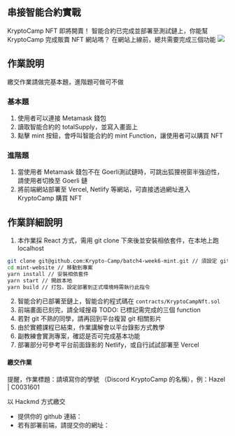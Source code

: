 ## 串接智能合約實戰
KryptoCamp NFT 即將開賣！
智能合約已完成並部署至測試鏈上，你能幫 KryptoCamp 完成販賣 NFT 網站嗎？
在網站上線前，總共需要完成三個功能
![](https://i.imgur.com/WLDl3e2.jpg)

## 作業說明
繳交作業請做完基本題，進階題可做可不做

### 基本題
1. 使用者可以連接 Metamask 錢包
2. 讀取智能合約的 totalSupply，並寫入畫面上
3. 點擊 mint 按鈕，會呼叫智能合約的 mint Function，讓使用者可以購買 NFT

### 進階題
1. 當使用者 Metamask 錢包不在 Goerli測試鏈時，可跳出狐狸視窗半強迫性，請使用者切換至 Goerli 鏈
2. 將前端網站部署至 Vercel, Netlify 等網站，可直接透過網址進入 KryptoCamp 購買 NFT


## 作業詳細說明
1. 本作業採 React 方式，需用 git clone 下來後並安裝相依套件，在本地上跑 localhost

```bash
git clone git@github.com:Krypto-Camp/batch4-week6-mint.git // 須設定 github ssh key
cd mint-website // 移動到專案 
yarn install // 安裝相依套件
yarn start // 開啟本地
yarn build // 打包，設定部署到正式環境時需執行此指令
```

2. 智能合約已部署至鏈上，智能合約程式碼在 `contracts/KryptoCampNft.sol`
3. 前端畫面已刻完，請全域搜尋 TODO: 已標記需完成的三個 function
4. 若對 git 不熟的同學，請再回到平台複習 git 相關影片
5. 由於實體課程已結束，作業講解會以平台錄影方式教學
6. 副教練會實測專案，確認是否可完成基本功能
7. 部署部分可參考平台前面錄影的 Netlify，或自行試試部署至 Vercel

#### 繳交作業
提醒，作業標題：請填寫你的學號 （Discord KryptoCamp 的名稱），例：Hazel | C0031601

以 Hackmd 方式繳交
- 提供你的 github 連結：
- 若有部署前端，請提交你的網址：
